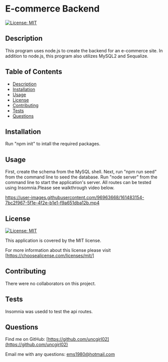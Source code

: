 # E-commerce Backend
    
  [![License: MIT](https://img.shields.io/badge/License-MIT-yellow.svg)](https://opensource.org/licenses/MIT)
 
  ## Description
 
  This program uses node.js to create the backend for an e-commerce site.  In addition to node.js, this program also utilizes MySQL2 and Sequalize.
 
  ## Table of Contents
  
  - [Description](#description)
  - [Installation](#installation)
  - [Usage](#usage)
  - [License](#license)
  - [Contributing](#contributing)
  - [Tests](#tests)
  - [Questions](#questions)

  ## Installation
  
  Run "npm init" to intall the required packages.
  
  ## Usage

 First, create the schema from the MySQL shell.  Next, run "npm run seed" from the command line to seed the database. Run "node server" from the command line to start the application's server.  All routes can be tested using Insomnia.Please see walkthrough video below.  

https://user-images.githubusercontent.com/96963668/161483154-7bc2f967-5f1e-4f2e-b1e1-f9a651dba12b.mp4


  ## License
  
  [![License: MIT](https://img.shields.io/badge/License-MIT-yellow.svg)](https://opensource.org/licenses/MIT)

  This application is covered by the MIT license. 

  For more information about this license please visit [https://choosealicense.com/licenses/mit/]

  ## Contributing
  
  There were no collaborators on this project.
  
  ## Tests
  
  Insomnia was usedd to test the api routes.
  
  ## Questions
 
  Find me on GitHub: [https://github.com/uncgirl02](https://github.com/uncgirl02)
  
  Email me with any questions: ems1980@hotmail.com
      

